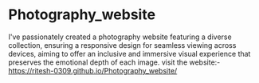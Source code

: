 # Photography_website
I've passionately created a photography website featuring a diverse collection, ensuring a responsive design for seamless viewing across devices, aiming to offer an inclusive and immersive visual experience that preserves the emotional depth of each image.
visit the website:- https://ritesh-0309.github.io/Photography_website/

